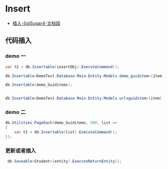 # Insert

- [插入-SqlSugar4-文档园](http://www.codeisbug.com/Doc/8/1130)

## 代码插入

### demo 一

```c#
var t2 = db.Insertable(insertObj).ExecuteCommand();

db.Insertable<DemoTest.Database.Main.Entity.Models.demo_guiditem>(item).AddQueue();

db.Insertable(demo_Guiditems);


db.Insertable<DemoTest.Database.Main.Entity.Models.urlsguiditem>(item).AddQueue();

```

### demo 二

```c#
db.Utilities.PageEach(demo_Guiditems, 500, list =>
{
    var t2 = db.Insertable(list).ExecuteCommand();
});

```

### 更新或者插入

```c#
 db.Saveable<Student>(entity).ExecuteReturnEntity();
```
